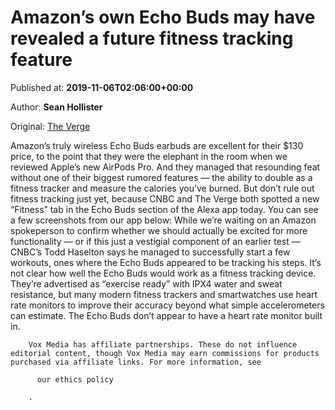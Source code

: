 
# Amazon’s own Echo Buds may have revealed a future fitness tracking feature

Published at: **2019-11-06T02:06:00+00:00**

Author: **Sean Hollister**

Original: [The Verge](https://www.theverge.com/2019/11/5/20950794/amazon-echo-buds-fitness-step-tracking-exercise?utm_source=Telegram&utm_medium=iXNews&utm_campaign=PerspectiveIX.com)

Amazon’s truly wireless Echo Buds earbuds are excellent for their $130 price, to the point that they were the elephant in the room when we reviewed Apple’s new AirPods Pro. And they managed that resounding feat without one of their biggest rumored features — the ability to double as a fitness tracker and measure the calories you’ve burned.
But don’t rule out fitness tracking just yet, because CNBC and The Verge both spotted a new “Fitness” tab in the Echo Buds section of the Alexa app today. You can see a few screenshots from our app below:
While we’re waiting on an Amazon spokeperson to confirm whether we should actually be excited for more functionality — or if this just a vestigial component of an earlier test — CNBC’s Todd Haselton says he managed to successfully start a few workouts, ones where the Echo Buds appeared to be tracking his steps.
It’s not clear how well the Echo Buds would work as a fitness tracking device. They’re advertised as “exercise ready” with IPX4 water and sweat resistance, but many modern fitness trackers and smartwatches use heart rate monitors to improve their accuracy beyond what simple accelerometers can estimate. The Echo Buds don’t appear to have a heart rate monitor built in.

        Vox Media has affiliate partnerships. These do not influence editorial content, though Vox Media may earn commissions for products purchased via affiliate links. For more information, see 
        
          our ethics policy
        
        .
      
